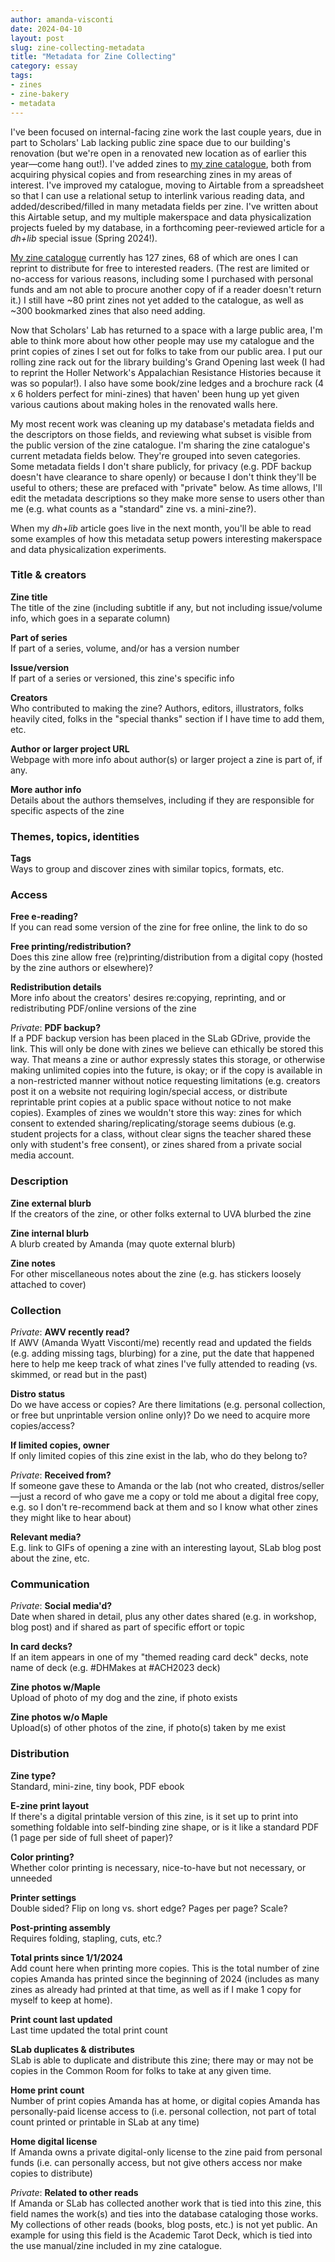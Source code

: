 ```yaml
---
author: amanda-visconti
date: 2024-04-10
layout: post
slug: zine-collecting-metadata
title: "Metadata for Zine Collecting"
category: essay
tags:
- zines
- zine-bakery
- metadata
---
```


I've been focused on internal-facing zine work the last couple years, due in part to Scholars' Lab lacking public zine space due to our building's renovation (but we're open in a renovated new location as of earlier this year—come hang out!). I've added zines to [my zine catalogue](https://airtable.com/appY7WyBFjSzLXQd6/shr3DDj5X1uNPUzyn), both from acquiring physical copies and from researching zines in my areas of interest. I've improved my catalogue, moving to Airtable from a spreadsheet so that I can use a relational setup to interlink various reading data, and added/described/filled in many metadata fields per zine. I've written about this Airtable setup, and my multiple makerspace and data physicalization projects fueled by my database, in a forthcoming peer-reviewed article for a _dh+lib_ special issue (Spring 2024!).

[My zine catalogue](https://airtable.com/appY7WyBFjSzLXQd6/shr3DDj5X1uNPUzyn) currently has 127 zines, 68 of which are ones I can reprint to distribute for free to interested readers. (The rest are limited or no-access for various reasons, including some I purchased with personal funds and am not able to procure another copy of if a reader doesn't return it.) I still have ~80 print zines not yet added to the catalogue, as well as ~300 bookmarked zines that also need adding. 

Now that Scholars' Lab has returned to a space with a large public area, I'm able to think more about how other people may use my catalogue and the print copies of zines I set out for folks to take from our public area. I put our rolling zine rack out for the library building's Grand Opening last week (I had to reprint the Holler Network's Appalachian Resistance Histories because it was so popular!). I also have some book/zine ledges and a brochure rack (4 x 6 holders perfect for mini-zines) that haven' been hung up yet given various cautions about making holes in the renovated walls here.

My most recent work was cleaning up my database's metadata fields and the descriptors on those fields, and reviewing what subset is visible from the public version of the zine catalogue. I'm sharing the zine catalogue's current metadata fields below. They're grouped into seven categories. Some metadata fields I don't share publicly, for privacy (e.g. PDF backup doesn't have clearance to share openly) or because I don't think they'll be useful to others; these are prefaced with "private" below. As time allows, I'll edit the metadata descriptions so they make more sense to users other than me (e.g. what counts as a "standard" zine vs. a mini-zine?).

When my _dh+lib_ article goes live in the next month, you'll be able to read some examples of how this metadata setup powers interesting makerspace and data physicalization experiments.

### Title & creators
**Zine title**<br>
The title of the zine (including subtitle if any, but not including issue/volume info, which goes in a separate column)

**Part of series**<br>
If part of a series, volume, and/or has a version number

**Issue/version**<br>
If part of a series or versioned, this zine's specific info

**Creators**<br>
Who contributed to making the zine? Authors, editors, illustrators, folks heavily cited, folks in the "special thanks" section if I have time to add them, etc.

**Author or larger project URL**<br>
Webpage with more info about author(s) or larger project a zine is part of, if any.

**More author info**<br>
Details about the authors themselves, including if they are responsible for specific aspects of the zine

### Themes, topics, identities
**Tags**<br>
Ways to group and discover zines with similar topics, formats, etc.

### Access
**Free e-reading?**<br>
If you can read some version of the zine for free online, the link to do so

**Free printing/redistribution?**<br>
Does this zine allow free (re)printing/distribution from a digital copy (hosted by the zine authors or elsewhere)?

**Redistribution details**<br>
More info about the creators' desires re:copying, reprinting, and or redistributing PDF/online versions of the zine

_Private_: **PDF backup?**  <br>
If a PDF backup version has been placed in the SLab GDrive, provide the link. This will only be done with zines we believe can ethically be stored this way. That means a zine or author expressly states this storage, or otherwise making unlimited copies into the future, is okay; or if the copy is available in a non-restricted manner without notice requesting limitations (e.g. creators post it on a website not requiring login/special access, or distribute reprintable print copies at a public space without notice to not make copies). Examples of zines we wouldn't store this way: zines for which consent to extended sharing/replicating/storage seems dubious (e.g. student projects for a class, without clear signs the teacher shared these only with student's free consent), or zines shared from a private social media account.

### Description
**Zine external blurb**<br>
If the creators of the zine, or other folks external to UVA blurbed the zine

**Zine internal blurb**<br>
A blurb created by Amanda (may quote external blurb)

**Zine notes**<br>
For other miscellaneous notes about the zine (e.g. has stickers loosely attached to cover)

### Collection
_Private_: **AWV recently read?**	 <br>
If AWV (Amanda Wyatt Visconti/me) recently read and updated the fields (e.g. adding missing tags, blurbing) for a zine, put the date that happened here to help me keep track of what zines I've fully attended to reading (vs. skimmed, or read but in the past)

**Distro status**<br>
Do we have access or copies? Are there limitations (e.g. personal collection, or free but unprintable version online only)? Do we need to acquire more copies/access?

**If limited copies, owner**<br>
If only limited copies of this zine exist in the lab, who do they belong to?

_Private_: **Received from?**	<br>
If someone gave these to Amanda or the lab (not who created, distros/seller—just a record of who gave me a copy or told me about a digital free copy, e.g. so I don't re-recommend back at them and so I know what other zines they might like to hear about)

**Relevant media?**<br>
E.g. link to GIFs of opening a zine with an interesting layout, SLab blog post about the zine, etc.

### Communication
_Private_: **Social media'd?**<br>
Date when shared in detail, plus any other dates shared (e.g. in workshop, blog post) and if shared as part of specific effort or topic

**In card decks?**<br>
If an item appears in one of my "themed reading card deck" decks, note name of deck (e.g. #DHMakes at #ACH2023 deck)

**Zine photos w/Maple**<br>
Upload of photo of my dog and the zine, if photo exists

**Zine photos w/o Maple**<br>
Upload(s) of other photos of the zine, if photo(s) taken by me exist

### Distribution
**Zine type?**<br>
Standard, mini-zine, tiny book, PDF ebook

**E-zine print layout**<br>
If there's a digital printable version of this zine, is it set up to print into something foldable into self-binding zine shape, or is it like a standard PDF (1 page per side of full sheet of paper)?

**Color printing?**<br>
Whether color printing is necessary, nice-to-have but not necessary, or unneeded

**Printer settings**	<br>
Double sided? Flip on long vs. short edge? Pages per page? Scale?

**Post-printing assembly**<br>
Requires folding, stapling, cuts, etc.?

**Total prints since 1/1/2024**<br>
Add count here when printing more copies. This is the total number of zine copies Amanda has printed since the beginning of 2024 (includes as many zines as already had printed at that time, as well as if I make 1 copy for myself to keep at home).

**Print count last updated**<br>
Last time updated the total print count

**SLab duplicates & distributes**<br>
SLab is able to duplicate and distribute this zine; there may or may not be copies in the Common Room for folks to take at any given time.

**Home print count**<br>
Number of print copies Amanda has at home, or digital copies Amanda has personally-paid license access to (i.e. personal collection, not part of total count printed or printable in SLab at any time)

**Home digital license**<br>
If Amanda owns a private digital-only license to the zine paid from personal funds (i.e. can personally access, but not give others access nor make copies to distribute)

_Private_: **Related to other reads**	<br>
If Amanda or SLab has collected another work that is tied into this zine, this field names the work(s) and ties into the database cataloging those works. My collections of other reads (books, blog posts, etc.) is not yet public. An example for using this field is the Academic Tarot Deck, which is tied into the use manual/zine included in my zine catalogue.
